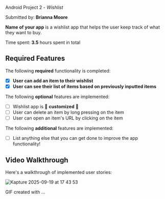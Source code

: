  Android Project 2 - *Wishlist*

Submitted by: **Brianna Moore**

**Name of your app** is a wishlist app that helps the user keep track of what they want to buy.

Time spent: **3.5** hours spent in total

## Required Features

The following **required** functionality is completed:

- [x] **User can add an item to their wishlist**
- [x] **User can see their list of items based on previously inputted items**

The following **optional** features are implemented:

- [ ] Wishlist app is 🎨 **customized** 🎨
- [ ] User can delete an item by long pressing on the item
- [ ] User can open an item's URL by clicking on the item

The following **additional** features are implemented:

* [ ] List anything else that you can get done to improve the app functionality!

## Video Walkthrough

Here's a walkthrough of implemented user stories:

![Kapture 2025-09-19 at 17 43 53](https://github.com/user-attachments/assets/b42e4db1-cd00-49ca-89a4-484163d7c4a6)


<!-- Replace this with whatever GIF tool you used! -->
GIF created with ...  
<!-- Recommended tools:
[Kap](https://getkap.co/) for macOS


## Notes

Describe any challenges encountered while building the app.

## License

    Copyright [2025] [Brianna Moore]

    Licensed under the Apache License, Version 2.0 (the "License");
    you may not use this file except in compliance with the License.
    You may obtain a copy of the License at

        http://www.apache.org/licenses/LICENSE-2.0

    Unless required by applicable law or agreed to in writing, software
    distributed under the License is distributed on an "AS IS" BASIS,
    WITHOUT WARRANTIES OR CONDITIONS OF ANY KIND, either express or implied.
    See the License for the specific language governing permissions and
    limitations under the License.
